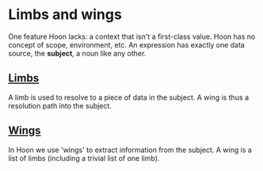 # Limbs and wings

One feature Hoon lacks: a context that isn't a first-class value. Hoon has no concept of scope, environment, etc.  An expression has exactly one data source, the **subject**, a noun like any other.

## [Limbs](/language/hoon/reference/limbs/limb)

A limb is used to resolve to a piece of data in the subject.  A wing is thus a resolution path into the subject.

## [Wings](/language/hoon/reference/limbs/wing)

In Hoon we use 'wings' to extract information from the subject.  A wing is a list of limbs (including a trivial list of one limb).
